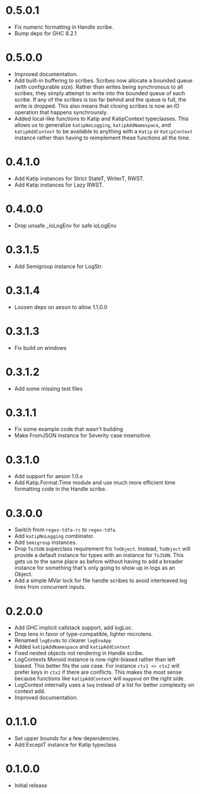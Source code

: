 0.5.0.1
=======
* Fix numeric formatting in Handle scribe.
* Bump deps for GHC 8.2.1

0.5.0.0
=======
* Improved documentation.
* Add built-in buffering to scribes.
  Scribes now allocate a bounded queue (with configurable size). Rather than writes being synchronous to all scribes, they simply attempt to write into the bounded queue of each scribe. If any of the scribes is too far behind and the queue is full, the write is dropped. This also means that closing scribes is now an IO operation that happens synchrounsly.
* Added local-like functions to Katip and KatipContext typeclasses. This allows us to generalize `katipNoLogging`, `katipAddNamespace`, and `katipAddContext` to be available to anything with a `Katip` or `KatipContext` instance rather than having to reimplement these functions all the time.

0.4.1.0
=======
* Add Katip instances for Strict StateT, WriterT, RWST.
* Add Katip instances for Lazy RWST.

0.4.0.0
=======
* Drop unsafe _ioLogEnv for safe ioLogEnv

0.3.1.5
=======
* Add Semigroup instance for LogStr.

0.3.1.4
=======
* Loosen deps on aeson to allow 1.1.0.0

0.3.1.3
=======
* Fix build on windows

0.3.1.2
=======
* Add some missing test files

0.3.1.1
=======
* Fix some example code that wasn't building
* Make FromJSON instance for Severity case insensitive.

0.3.1.0
=======
* Add support for aeson 1.0.x
* Add Katip.Format.Time module and use much more efficient time formatting code in the Handle scribe.

0.3.0.0
=======
* Switch from `regex-tdfa-rc` to `regex-tdfa`.
* Add `katipNoLogging` combinator.
* Add `Semigroup` instances.
* Drop `ToJSON` superclass requirement fro `ToObject`. Instead,
  `ToObject` will provide a default instance for types with an
  instance for `ToJSON`. This gets us to the same place as before
  without having to add a broader instance for something that's only
  going to show up in logs as an Object.
* Add a simple MVar lock for file handle scribes to avoid interleaved
  log lines from concurrent inputs.

0.2.0.0
=======

* Add GHC implicit callstack support, add logLoc.
* Drop lens in favor of type-compatible, lighter microlens.
* Renamed `logEnvNs` to clearer `logEnvApp`
* Added `katipAddNamespace` and `katipAddContext`
* Fixed nested objects not rendering in Handle scribe.
* LogContexts Monoid instance is now right-biased rather than left
  biased. This better fits the use case. For instance `ctx1 <> ctx2`
  will prefer keys in `ctx2` if there are conflicts. This makes the
  most sense because functions like `katipAddContext` will `mappend`
  on the right side.
* LogContext internally uses a `Seq` instead of a list for better
  complexity on context add.
* Improved documentation.

0.1.1.0
==============

* Set upper bounds for a few dependencies.
* Add ExceptT instance for Katip typeclass

0.1.0.0
==============

* Initial release
